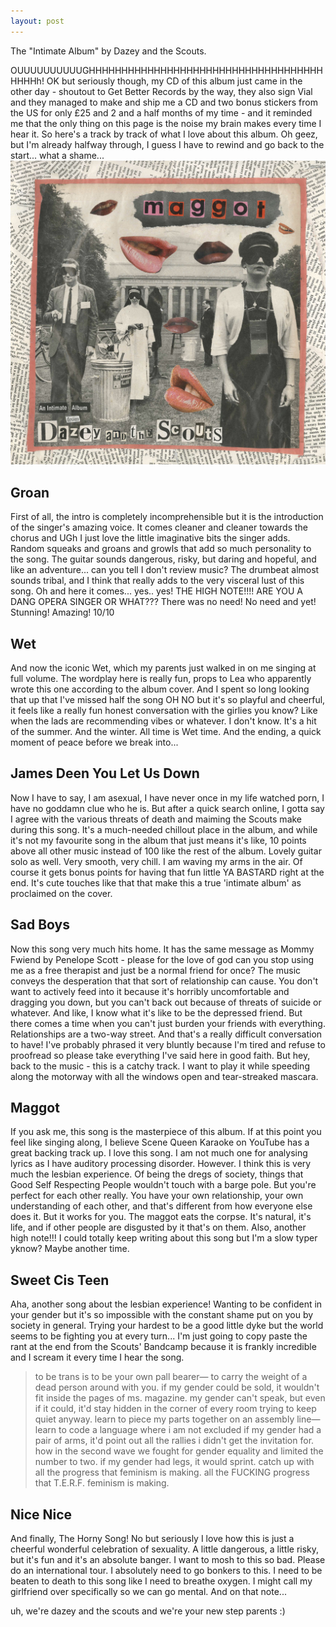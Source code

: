 ```yaml
---
layout: post
---
```


The "Intimate Album" by Dazey and the Scouts.

OUUUUUUUUUUGHHHHHHHHHHHHHHHHHHHHHHHHHHHHHHHHHHHHHHHHh! OK but seriously though, my CD of this album just came in the other day - shoutout to Get Better Records by the way, they also sign Vial and they managed to make and ship me a CD and two bonus stickers from the US for only £25 and 2 and a half months of my time - and it reminded me that the only thing on this page is the noise my brain makes every time I hear it. So here's a track by track of what I love about this album. Oh geez, but I'm already halfway through, I guess I have to rewind and go back to the start... what a shame...![The album cover for Maggot.](/assets/images/blogpics/maggot.jpg)

## Groan

First of all, the intro is completely incomprehensible but it is the introduction of the singer's amazing voice. It comes cleaner and cleaner towards the chorus and UGh I just love the little imaginative bits the singer adds. Random squeaks and groans and growls that add so much personality to the song. The guitar sounds dangerous, risky, but daring and hopeful, and like an adventure... can you tell I don't review music? The drumbeat almost sounds tribal, and I think that really adds to the very visceral lust of this song. Oh and here it comes... yes.. yes! THE HIGH NOTE!!!! ARE YOU A DANG OPERA SINGER OR WHAT??? There was no need! No need and yet! Stunning! Amazing! 10/10

## Wet

And now the iconic Wet, which my parents just walked in on me singing at full volume. The wordplay here is really fun, props to Lea who apparently wrote this one according to the album cover. And I spent so long looking that up that I've missed half the song OH NO but it's so playful and cheerful, it feels like a really fun honest conversation with the girlies you know? Like when the lads are recommending vibes or whatever. I don't know. It's a hit of the summer. And the winter. All time is Wet time. And the ending, a quick moment of peace before we break into...

## James Deen You Let Us Down

Now I have to say, I am asexual, I have never once in my life watched porn, I have no goddamn clue who he is. But after a quick search online, I gotta say I agree with the various threats of death and maiming the Scouts make during this song. It's a much-needed chillout place in the album, and while it's not my favourite song in the album that just means it's like, 10 points above all other music instead of 100 like the rest of the album. Lovely guitar solo as well. Very smooth, very chill. I am waving my arms in the air. Of course it gets bonus points for having that fun little YA BASTARD right at the end. It's cute touches like that that make this a true 'intimate album' as proclaimed on the cover.

## Sad Boys

Now this song very much hits home. It has the same message as Mommy Fwiend by Penelope Scott - please for the love of god can you stop using me as a free therapist and just be a normal friend for once? The music conveys the desperation that that sort of relationship can cause. You don't want to actively feed into it because it's horribly uncomfortable and dragging you down, but you can't back out because of threats of suicide or whatever. And like, I know what it's like to be the depressed friend. But there comes a time when you can't just burden your friends with everything. Relationships are a two-way street. And that's a really difficult conversation to have! I've probably phrased it very bluntly because I'm tired and refuse to proofread so please take everything I've said here in good faith. But hey, back to the music - this is a catchy track. I want to play it while speeding along the motorway with all the windows open and tear-streaked mascara.

## Maggot

If you ask me, this song is the masterpiece of this album. If at this point you feel like singing along, I believe Scene Queen Karaoke on YouTube has a great backing track up. I love this song. I am not much one for analysing lyrics as I have auditory processing disorder. However. I think this is very much the lesbian experience. Of being the dregs of society, things that Good Self Respecting People wouldn't touch with a barge pole. But you're perfect for each other really. You have your own relationship, your own understanding of each other, and that's different from how everyone else does it. But it works for you. The maggot eats the corpse. It's natural, it's life, and if other people are disgusted by it that's on them. Also, another high note!!! I could totally keep writing about this song but I'm a slow typer yknow? Maybe another time.

## Sweet Cis Teen

Aha, another song about the lesbian experience! Wanting to be confident in your gender but it's so impossible with the constant shame put on you by society in general. Trying your hardest to be a good little dyke but the world seems to be fighting you at every turn... I'm just going to copy paste the rant at the end from the Scouts' Bandcamp because it is frankly incredible and I scream it every time I hear the song.

> to be trans is to be your own pall bearer— to carry the weight of a dead person around with you. if my gender could be sold, it wouldn't fit inside the pages of ms. magazine. my gender can't speak, but even if it could, it'd stay hidden in the corner of every room trying to keep quiet anyway. learn to piece my parts together on an assembly line— learn to code a language where i am not excluded if my gender had a pair of arms, it'd point out all the rallies i didn't get the invitation for. how in the second wave we fought for gender equality and limited the number to two. if my gender had legs, it would sprint. catch up with all the progress that feminism is making. all the FUCKING progress that T.E.R.F. feminism is making.

## Nice Nice

And finally, The Horny Song! No but seriously I love how this is just a cheerful wonderful celebration of sexuality. A little dangerous, a little risky, but it's fun and it's an absolute banger. I want to mosh to this so bad. Please do an international tour. I absolutely need to go bonkers to this. I need to be beaten to death to this song like I need to breathe oxygen. I might call my girlfriend over specifically so we can go mental. And on that note...

uh, we're dazey and the scouts and we're your new step parents :)